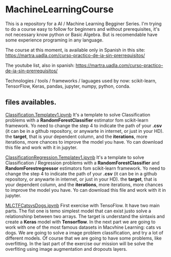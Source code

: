 # MachineLearningCourse

This is a repository for a AI / Machine Learning Begginer Series. I'm trying to do a course easy to follow for beginners 
and without prerequisites, it's not necessary know python or Basic Algebra. But is recomendable have some experience programing in any language. 

The course at this moment, is available only in Spanish in this site: 
https://martra.uadla.com/curso-practico-de-ia-sin-prerrequisitos/

The youtube list, also in spanish: 
https://martra.uadla.com/curso-practico-de-ia-sin-prerrequisitos/

Technologies / tools / frameworks / laguages used by now: scikit-learn, TensorFlow, Keras, pandas, jupyter, numpy, python, conda. 

## files availables. 
[Classification.Templatev1.ipynb](https://github.com/oopere/MachineLearningCourse/blob/main/Classification.Templatev1.ipynb)
It's a template to solve Classification problems with a **RandomForestClassifier** estimator fom scikit-learn framework. 
Yo need to change the step 4 to indicate the path of your **.csv** (it can be in a github repository, or anywarte in internet, or just in your HD). the **target**, that is your dependent column, and the **iterations**, more iterations, more chances to improve the model you have. 
Yo can download this file and work with it in jupyter. 

[ClassificationRegression.Templatev1.ipynb](https://github.com/oopere/MachineLearningCourse/blob/main/Classification.Templatev1.ipynb)
It's a template to solve Classification / Regression problems with a **RandomForestClassifier** and **RandomForestregressor** estimators fom scikit-learn framework. 
Yo need to change the step 4 to indicate the path of your **.csv** (it can be in a github repository, or anywarte in internet, or just in your HD). the **target**, that is your dependent column, and the **iterations**, more iterations, more chances to improve the model you have. 
Yo can download this file and work with it in jupyter. 

[MLCTFCatsvsDogs.ipynb](https://github.com/oopere/MachineLearningCourse/blob/main/MLCTFCatsvsDogs.ipynb)
First exercise with TensoFlow. It have two main parts. The fist one is temo simplest model that can exist justo solve a relationshinp between two arrays. The target is understand the sintaxis and create a **Keras** model with **Tensorflow**. 
In the next part we are going to work with one of the most famous datasets in Macvhine Learning: cats vs dogs. We are going to solve a image problem classification, and try a lot of different models. Of course that we are going to have some problems, like overfitting. In the last part of the exercise our mission will be solve the overfiting using image augmentation and dropouts layers.


